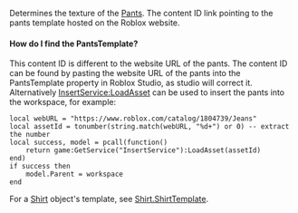 Determines the texture of the [Pants](https://create.roblox.com/docs/reference/engine/classes/Pants). The content ID link pointing to the
pants template hosted on the Roblox website.

#### How do I find the PantsTemplate?

This content ID is different to the website URL of the pants. The content
ID can be found by pasting the website URL of the pants into the
PantsTemplate property in Roblox Studio, as studio will correct it.
Alternatively [InsertService:LoadAsset](https://create.roblox.com/docs/reference/engine/classes/InsertService#LoadAsset) can be used to insert the pants
into the workspace, for example:

    local webURL = "https://www.roblox.com/catalog/1804739/Jeans"
    local assetId = tonumber(string.match(webURL, "%d+") or 0) -- extract the number
    local success, model = pcall(function()
    	return game:GetService("InsertService"):LoadAsset(assetId)
    end)
    if success then
    	model.Parent = workspace
    end

For a [Shirt](https://create.roblox.com/docs/reference/engine/classes/Shirt) object's template, see [Shirt.ShirtTemplate](https://create.roblox.com/docs/reference/engine/classes/Shirt#ShirtTemplate).